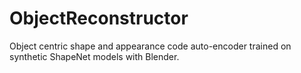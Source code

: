 # ObjectReconstructor

Object centric shape and appearance code auto-encoder trained on synthetic ShapeNet models with Blender.